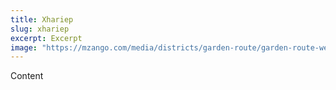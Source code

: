 ```yaml
---
title: Xhariep
slug: xhariep
excerpt: Excerpt
image: "https://mzango.com/media/districts/garden-route/garden-route-western-cape.jpg"
---
```

Content